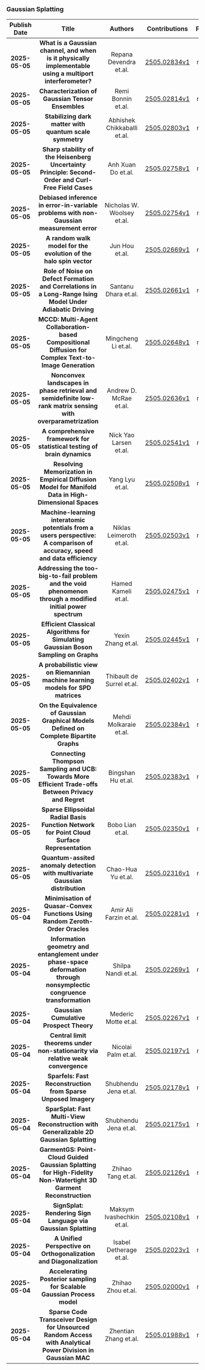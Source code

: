 
### Gaussian Splatting
|Publish Date|Title|Authors|Contributions|PDF|Code|
| :---: | :---: | :---: | :---: | :---: | :---: |
|**2025-05-05**|**What is a Gaussian channel, and when is it physically implementable using a multiport interferometer?**|Repana Devendra et.al.|[2505.02834v1](http://arxiv.org/abs/2505.02834v1)|null|
|**2025-05-05**|**Characterization of Gaussian Tensor Ensembles**|Remi Bonnin et.al.|[2505.02814v1](http://arxiv.org/abs/2505.02814v1)|null|
|**2025-05-05**|**Stabilizing dark matter with quantum scale symmetry**|Abhishek Chikkaballi et.al.|[2505.02803v1](http://arxiv.org/abs/2505.02803v1)|null|
|**2025-05-05**|**Sharp stability of the Heisenberg Uncertainty Principle: Second-Order and Curl-Free Field Cases**|Anh Xuan Do et.al.|[2505.02758v1](http://arxiv.org/abs/2505.02758v1)|null|
|**2025-05-05**|**Debiased inference in error-in-variable problems with non-Gaussian measurement error**|Nicholas W. Woolsey et.al.|[2505.02754v1](http://arxiv.org/abs/2505.02754v1)|null|
|**2025-05-05**|**A random walk model for the evolution of the halo spin vector**|Jun Hou et.al.|[2505.02669v1](http://arxiv.org/abs/2505.02669v1)|null|
|**2025-05-05**|**Role of Noise on Defect Formation and Correlations in a Long-Range Ising Model Under Adiabatic Driving**|Santanu Dhara et.al.|[2505.02661v1](http://arxiv.org/abs/2505.02661v1)|null|
|**2025-05-05**|**MCCD: Multi-Agent Collaboration-based Compositional Diffusion for Complex Text-to-Image Generation**|Mingcheng Li et.al.|[2505.02648v1](http://arxiv.org/abs/2505.02648v1)|null|
|**2025-05-05**|**Nonconvex landscapes in phase retrieval and semidefinite low-rank matrix sensing with overparametrization**|Andrew D. McRae et.al.|[2505.02636v1](http://arxiv.org/abs/2505.02636v1)|null|
|**2025-05-05**|**A comprehensive framework for statistical testing of brain dynamics**|Nick Yao Larsen et.al.|[2505.02541v1](http://arxiv.org/abs/2505.02541v1)|null|
|**2025-05-05**|**Resolving Memorization in Empirical Diffusion Model for Manifold Data in High-Dimensional Spaces**|Yang Lyu et.al.|[2505.02508v1](http://arxiv.org/abs/2505.02508v1)|null|
|**2025-05-05**|**Machine-learning interatomic potentials from a users perspective: A comparison of accuracy, speed and data efficiency**|Niklas Leimeroth et.al.|[2505.02503v1](http://arxiv.org/abs/2505.02503v1)|null|
|**2025-05-05**|**Addressing the too-big-to-fail problem and the void phenomenon through a modified initial power spectrum**|Hamed Kameli et.al.|[2505.02475v1](http://arxiv.org/abs/2505.02475v1)|null|
|**2025-05-05**|**Efficient Classical Algorithms for Simulating Gaussian Boson Sampling on Graphs**|Yexin Zhang et.al.|[2505.02445v1](http://arxiv.org/abs/2505.02445v1)|null|
|**2025-05-05**|**A probabilistic view on Riemannian machine learning models for SPD matrices**|Thibault de Surrel et.al.|[2505.02402v1](http://arxiv.org/abs/2505.02402v1)|null|
|**2025-05-05**|**On the Equivalence of Gaussian Graphical Models Defined on Complete Bipartite Graphs**|Mehdi Molkaraie et.al.|[2505.02384v1](http://arxiv.org/abs/2505.02384v1)|null|
|**2025-05-05**|**Connecting Thompson Sampling and UCB: Towards More Efficient Trade-offs Between Privacy and Regret**|Bingshan Hu et.al.|[2505.02383v1](http://arxiv.org/abs/2505.02383v1)|null|
|**2025-05-05**|**Sparse Ellipsoidal Radial Basis Function Network for Point Cloud Surface Representation**|Bobo Lian et.al.|[2505.02350v1](http://arxiv.org/abs/2505.02350v1)|null|
|**2025-05-05**|**Quantum-assited anomaly detection with multivariate Gaussian distribution**|Chao-Hua Yu et.al.|[2505.02316v1](http://arxiv.org/abs/2505.02316v1)|null|
|**2025-05-04**|**Minimisation of Quasar-Convex Functions Using Random Zeroth-Order Oracles**|Amir Ali Farzin et.al.|[2505.02281v1](http://arxiv.org/abs/2505.02281v1)|null|
|**2025-05-04**|**Information geometry and entanglement under phase-space deformation through nonsymplectic congruence transformation**|Shilpa Nandi et.al.|[2505.02269v1](http://arxiv.org/abs/2505.02269v1)|null|
|**2025-05-04**|**Gaussian Cumulative Prospect Theory**|Mederic Motte et.al.|[2505.02267v1](http://arxiv.org/abs/2505.02267v1)|null|
|**2025-05-04**|**Central limit theorems under non-stationarity via relative weak convergence**|Nicolai Palm et.al.|[2505.02197v1](http://arxiv.org/abs/2505.02197v1)|null|
|**2025-05-04**|**Sparfels: Fast Reconstruction from Sparse Unposed Imagery**|Shubhendu Jena et.al.|[2505.02178v1](http://arxiv.org/abs/2505.02178v1)|null|
|**2025-05-04**|**SparSplat: Fast Multi-View Reconstruction with Generalizable 2D Gaussian Splatting**|Shubhendu Jena et.al.|[2505.02175v1](http://arxiv.org/abs/2505.02175v1)|null|
|**2025-05-04**|**GarmentGS: Point-Cloud Guided Gaussian Splatting for High-Fidelity Non-Watertight 3D Garment Reconstruction**|Zhihao Tang et.al.|[2505.02126v1](http://arxiv.org/abs/2505.02126v1)|null|
|**2025-05-04**|**SignSplat: Rendering Sign Language via Gaussian Splatting**|Maksym Ivashechkin et.al.|[2505.02108v1](http://arxiv.org/abs/2505.02108v1)|null|
|**2025-05-04**|**A Unified Perspective on Orthogonalization and Diagonalization**|Isabel Detherage et.al.|[2505.02023v1](http://arxiv.org/abs/2505.02023v1)|null|
|**2025-05-04**|**Accelerating Posterior sampling for Scalable Gaussian Process model**|Zhihao Zhou et.al.|[2505.02000v1](http://arxiv.org/abs/2505.02000v1)|null|
|**2025-05-04**|**Sparse Code Transceiver Design for Unsourced Random Access with Analytical Power Division in Gaussian MAC**|Zhentian Zhang et.al.|[2505.01988v1](http://arxiv.org/abs/2505.01988v1)|null|
